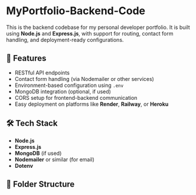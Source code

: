 # MyPortfolio-Backend-Code

This is the backend codebase for my personal developer portfolio. It is built using **Node.js** and **Express.js**, with support for routing, contact form handling, and deployment-ready configurations.

## 🚀 Features

- RESTful API endpoints
- Contact form handling (via Nodemailer or other services)
- Environment-based configuration using `.env`
- MongoDB integration (optional, if used)
- CORS setup for frontend-backend communication
- Easy deployment on platforms like **Render**, **Railway**, or **Heroku**

## 🛠️ Tech Stack

- **Node.js**
- **Express.js**
- **MongoDB** (if used)
- **Nodemailer** or similar (for email)
- **Dotenv**

## 📁 Folder Structure

